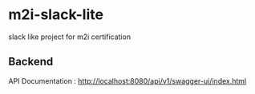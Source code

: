 # m2i-slack-lite
slack like project for m2i certification


 ## Backend

 API Documentation : 
 [http://localhost:8080/api/v1/swagger-ui/index.html](http://localhost:8080/api/v1/swagger-ui/index.html)